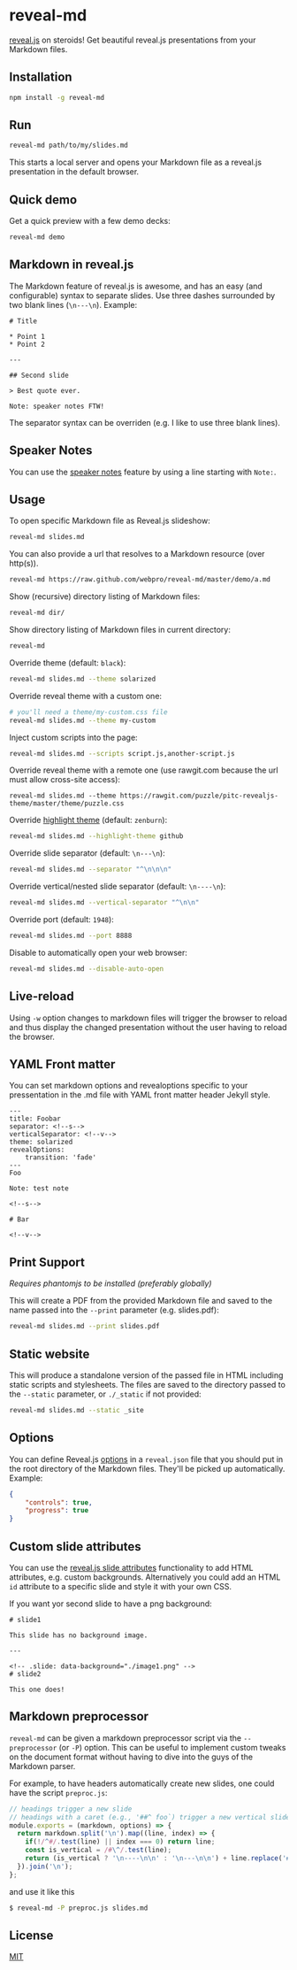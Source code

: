 # reveal-md

[reveal.js](http://lab.hakim.se/reveal-js/#/) on steroids! Get beautiful reveal.js presentations from your Markdown files.

## Installation

``` bash
npm install -g reveal-md
```

## Run

``` bash
reveal-md path/to/my/slides.md
```

This starts a local server and opens your Markdown file as a reveal.js presentation in the default browser.

## Quick demo

Get a quick preview with a few demo decks:

``` bash
reveal-md demo
```

## Markdown in reveal.js

The Markdown feature of reveal.js is awesome, and has an easy (and configurable) syntax to separate slides.
Use three dashes surrounded by two blank lines (`\n---\n`).
Example:

``` text
# Title

* Point 1
* Point 2

---

## Second slide

> Best quote ever.

Note: speaker notes FTW!

```

The separator syntax can be overriden (e.g. I like to use three blank lines).

## Speaker Notes

You can use the [speaker notes](https://github.com/hakimel/reveal.js#speaker-notes) feature by using a line starting with `Note:`.

## Usage

To open specific Markdown file as Reveal.js slideshow:

``` bash
reveal-md slides.md
```

You can also provide a url that resolves to a Markdown resource (over http(s)).

``` bash
reveal-md https://raw.github.com/webpro/reveal-md/master/demo/a.md
```

Show (recursive) directory listing of Markdown files:

``` bash
reveal-md dir/
```

Show directory listing of Markdown files in current directory:

``` bash
reveal-md
```

Override theme (default: `black`):

``` bash
reveal-md slides.md --theme solarized
```

Override reveal theme with a custom one:

``` bash
# you'll need a theme/my-custom.css file
reveal-md slides.md --theme my-custom
```

Inject custom scripts into the page:

``` bash
reveal-md slides.md --scripts script.js,another-script.js
```

Override reveal theme with a remote one (use rawgit.com because the url must allow cross-site access):
```
reveal-md slides.md --theme https://rawgit.com/puzzle/pitc-revealjs-theme/master/theme/puzzle.css
```

Override [highlight theme](https://github.com/isagalaev/highlight.js/tree/master/src/styles) (default: `zenburn`):

``` bash
reveal-md slides.md --highlight-theme github
```

Override slide separator (default: `\n---\n`):

``` bash
reveal-md slides.md --separator "^\n\n\n"
```

Override vertical/nested slide separator (default: `\n----\n`):

``` bash
reveal-md slides.md --vertical-separator "^\n\n"
```

Override port (default: `1948`):

``` bash
reveal-md slides.md --port 8888
```

Disable to automatically open your web browser:

``` bash
reveal-md slides.md --disable-auto-open
```

## Live-reload

Using `-w` option changes to markdown files will trigger the browser to
reload and thus display the changed presentation without the user having
to reload the browser.

## YAML Front matter

You can set markdown options and revealoptions specific to your pressentation in the .md file with YAML
front matter header Jekyll style.

```
---
title: Foobar
separator: <!--s-->
verticalSeparator: <!--v-->
theme: solarized
revealOptions:
    transition: 'fade'
---
Foo

Note: test note

<!--s-->

# Bar

<!--v-->
```

## Print Support

*Requires phantomjs to be installed (preferably globally)*

This will create a PDF from the provided Markdown file and saved to the name passed into the `--print` parameter (e.g. slides.pdf):

``` bash
reveal-md slides.md --print slides.pdf
```

## Static website

This will produce a standalone version of the passed file in HTML including static scripts and stylesheets.
The files are saved to the directory passed to the `--static` parameter, or `./_static` if not provided:

```bash
reveal-md slides.md --static _site
```

## Options

You can define Reveal.js [options](https://github.com/hakimel/reveal.js#configuration) in a `reveal.json` file that you should put in the root directory of the Markdown files. They'll be picked up automatically. Example:

``` json
{
    "controls": true,
    "progress": true
}
```

## Custom slide attributes

You can use the [reveal.js slide attributes](https://github.com/hakimel/reveal.js#slide-attributes) functionality to add HTML attributes, e.g. custom backgrounds. Alternatively you could add an HTML `id` attribute to a specific slide and style it with your own CSS.

If you want yor second slide to have a png background:

``` text
# slide1

This slide has no background image.

---

<!-- .slide: data-background="./image1.png" -->
# slide2

This one does!
```

## Markdown preprocessor

`reveal-md` can be given a markdown preprocessor script via the `--preprocessor` (or
`-P`) option. This can be useful to implement custom tweaks on the document
format without having to dive into the guys of the Markdown parser.

For example, to have headers automatically create new slides, one could have
the script `preproc.js`:

```javascript
// headings trigger a new slide
// headings with a caret (e.g., '##^ foo`) trigger a new vertical slide
module.exports = (markdown, options) => {
  return markdown.split('\n').map((line, index) => {
    if(!/^#/.test(line) || index === 0) return line;
    const is_vertical = /#\^/.test(line);
    return (is_vertical ? '\n----\n\n' : '\n---\n\n') + line.replace('#^', '#');
  }).join('\n');
};
```

and use it like this

```bash
$ reveal-md -P preproc.js slides.md
```

## License

[MIT](http://webpro.mit-license.org)
